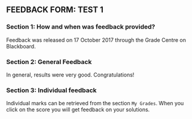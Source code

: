 ## FEEDBACK FORM: TEST 1

### Section 1: How and when was feedback provided?

Feedback was released on 17 October 2017 through the Grade Centre on Blackboard.

### Section 2: General Feedback

In general, results were very good. Congratulations!

### Section 3: Individual feedback  

Individual marks can be retrieved from the section `My Grades`. When you click on the score you will get feedback on your solutions.